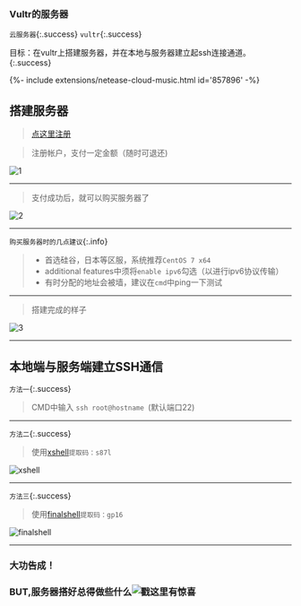 ### Vultr的服务器
`云服务器`{:.success}
`vultr`{:.success}


目标：在vultr上搭建服务器，并在本地与服务器建立起ssh连接通道。
{:.success}


<div>{%- include extensions/netease-cloud-music.html id='857896' -%}</div>


## 搭建服务器

> [点这里注册](https://www.vultr.com/?ref=7972570)  

> 注册帐户，支付一定金额（随时可退还)  

![1](http://i1.fuimg.com/691221/fc1c60621f4f06a3.png)

------

> 支付成功后，就可以购买服务器了  


![2](http://i1.fuimg.com/691221/834c31071eda474f.png)

------
  

`购买服务器时的几点建议`{:.info}  


> * 首选硅谷，日本等区服，系统推荐`CentOS 7 x64`
> * additional features中须将`enable ipv6`勾选（以进行ipv6协议传输）
> * 有时分配的地址会被墙，建议在`cmd`中ping一下测试  

------

> 搭建完成的样子  


![3](http://i1.fuimg.com/691221/9e02efe7ae070851.png)

------

## 本地端与服务端建立SSH通信

`方法一`{:.success}

> CMD中输入 `ssh root@hostname `(默认端口22)

------

`方法二`{:.success}

> 使用[xshell](https://pan.baidu.com/s/1qWjpfDaapu9SnpYl167Zaw)`提取码：s87l`  

![xshell](http://i1.fuimg.com/691221/1faf3d963b90587f.png)

------

`方法三`{:.success}

> 使用[finalshell](https://pan.baidu.com/s/1YwKK4W6Ofc2OL6qSzryEUw)`提取码：gp16`  

![finalshell](http://i1.fuimg.com/691221/b56868d8772dc3a2.png)

------

### 大功告成！
### BUT,服务器搭好总得做些什么![戳这里有惊喜]()

